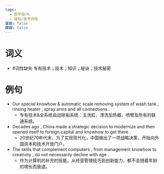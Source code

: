 ```yaml
---
tags:
  - 首字母/K
  - 级别/高考四级
掌握: false
模糊: false
---
```

# 词义
- #词性缺失 专有技术；技术；知识；秘诀；技术秘密
# 例句
- Our special knowhow & automatic scale removing system of wash tank , rinsing heater , spray arms and all connections .
	- 专有技术&全系统自动除垢系统：主洗缸、漂洗加热器、喷臂及所有的联通系统。
- Decades ago , China made a strategic decision to modernize and then opened itself to foreign capital and knowhow to get there .
	- 20世纪70年代末，为了实现现代化，中国做出了一项战略决策，开始向外国资本和技术开放门户。
- The skills that complement computers , from management knowhow to creativity , do not necessarily decline with age .
	- 作为计算机的补充的技能，从经营管理技巧到创新能力，都不会随着年龄的增长而衰退。
